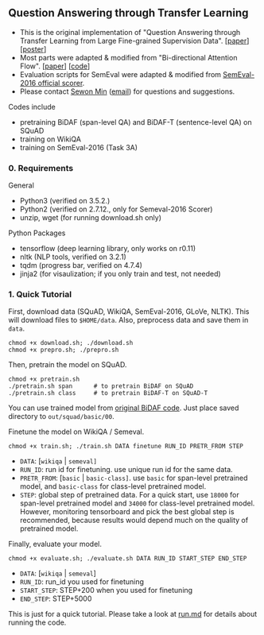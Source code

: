 ## Question Answering through Transfer Learning


- This is the original implementation of "Question Answering through Transfer Learning from Large Fine-grained Supervision Data". [[paper](http://aclweb.org/anthology/P17-2081)] [[poster](https://shmsw25.github.io/assets/acl2017_poster.pdf)]
- Most parts were adapted & modified from "Bi-directional Attention Flow". [[paper](https://arxiv.org/pdf/1611.01603.pdf)] [[code](https://github.com/allenai/bi-att-flow)]
- Evaluation scripts for SemEval were adapted & modified from [SemEval-2016 official scorer](http://alt.qcri.org/semeval2016/task3/index.php?id=data-and-tools).
- Please contact [Sewon Min](https://shmsw25.github.io) ([email](mailto:shmsw25@snu.ac.kr)) for questions and suggestions.


Codes include

- pretraining BiDAF (span-level QA) and BiDAF-T (sentence-level QA) on SQuAD
- training on WikiQA
- training on SemEval-2016 (Task 3A)

### 0. Requirements

General
- Python3 (verified on 3.5.2.)
- Python2 (verified on 2.7.12., only for Semeval-2016 Scorer)
- unzip, wget (for running download.sh only)

Python Packages
- tensorflow (deep learning library, only works on r0.11)
- nltk (NLP tools, verified on 3.2.1)
- tqdm (progress bar, verified on 4.7.4)
- jinja2 (for visaulization; if you only train and test, not needed)

### 1. Quick Tutorial

First, download data (SQuAD, WikiQA, SemEval-2016, GLoVe, NLTK). This will download files to `$HOME/data`. Also, preprocess data and save them in `data`.
```
chmod +x download.sh; ./download.sh
chmod +x prepro.sh; ./prepro.sh
```

Then, pretrain the model on SQuAD.
```
chmod +x pretrain.sh
./pretrain.sh span 		# to pretrain BiDAF on SQuAD
./pretrain.sh class		# to pretrain BiDAF-T on SQuAD-T
```
You can use trained model from [original BiDAF code](https://github.com/allenai/bi-att-flow). Just place saved directory to `out/squad/basic/00`.

Finetune the model on WikiQA / Semeval.
```
chmod +x train.sh; ./train.sh DATA finetune RUN_ID PRETR_FROM STEP
```
- `DATA`: [`wikiqa` | `semeval]`
- `RUN_ID`: run id for finetuning. use unique run id for the same data.
- `PRETR_FROM`: [`basic` | `basic-class]`. use `basic` for span-level pretrained model, and `basic-class` for class-level pretrained model.
- `STEP`: global step of pretrained data. For a quick start, use `18000` for span-level pretrained model and `34000` for class-level pretrained model. However, monitoring tensorboard and pick the best global step is recommended, because results would depend much on the quality of pretrained model.

Finally, evaluate your model.
```
chmod +x evaluate.sh; ./evaluate.sh DATA RUN_ID START_STEP END_STEP
```
- `DATA`: [`wikiqa` | `semeval`]
- `RUN_ID`: run_id you used for finetuning
- `START_STEP`: STEP+200 when you used for finetuning
- `END_STEP`: STEP+5000

This is just for a quick tutorial. Please take a look at [run.md](run.md) for details about running the code. 



